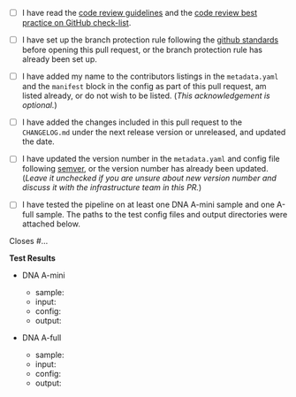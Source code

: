 <!--- Please read each of the following items and confirm by replacing
 !--the [ ] with a [X] --->

- [ ] I have read the [code review guidelines](https://confluence.mednet.ucla.edu/display/BOUTROSLAB/Code+Review+Guidelines) and the [code review best practice on GitHub check-list](https://confluence.mednet.ucla.edu/pages/viewpage.action?pageId=84091668).

- [ ] I have set up the branch protection rule following the [github standards](https://confluence.mednet.ucla.edu/pages/viewpage.action?spaceKey=BOUTROSLAB&title=GitHub+Standards#GitHubStandards-Branchprotectionrule) before opening this pull request, or the branch protection rule has already been set up.

- [ ] I have added my name to the contributors listings in the
``metadata.yaml`` and the ``manifest`` block in the config as part of this pull request, am listed
already, or do not wish to be listed. (*This acknowledgement is optional.*)

- [ ] I have added the changes included in this pull request to the `CHANGELOG.md` under the next release version or unreleased, and updated the date.

- [ ] I have updated the version number in the `metadata.yaml` and config file following [semver](https://semver.org/), or the version number has already been updated. (*Leave it unchecked if you are unsure about new version number and discuss it with the infrastructure team in this PR.*)

- [ ] I have tested the pipeline on at least one DNA A-mini sample and one A-full sample. The paths to the test config files and output directories were attached below.

<!--- Briefly describe the changes included in this pull request and the paths to the test cases below
 !--- starting with 'Closes #...' if appropriate --->

Closes #...

**Test Results**

- DNA A-mini
	- sample:    <!-- e.g. A-mini S2.T-0, HG002.N-0 -->
	- input:     <!-- /hot/pipeline/development/slurm/call-sSV/input/tumor_control_pair_0.csv -->
	- config:    <!-- /hot/pipeline/development/slurm/call-sSV/config/nextflow_amini.config -->
	- output:    <!-- /hot/pipeline/development/slurm/call-sSV/output_amini/call-sSV-20210920-135858 --> 

- DNA A-full
	- sample:    <!-- e.g. T5.T, HG002.N -->
	- input:     <!-- /hot/pipeline/development/slurm/call-sSV/input/tumor_control_pair_afull.csv -->
	- config:    <!-- /hot/pipeline/development/slurm/call-sSV/config/nextflow_afull.config -->
	- output:    <!-- /hot/pipeline/development/slurm/call-sSV/output_afull/call-sSV-20210921-162552 --> 
